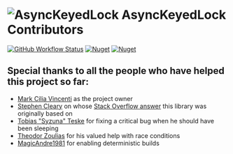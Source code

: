 # ![AsyncKeyedLock](https://raw.githubusercontent.com/MarkCiliaVincenti/AsyncKeyedLock/master/logo32.png) AsyncKeyedLock Contributors
[![GitHub Workflow Status](https://img.shields.io/github/actions/workflow/status/MarkCiliaVincenti/AsyncKeyedLock/dotnet.yml?branch=master&logo=github&style=for-the-badge)](https://actions-badge.atrox.dev/MarkCiliaVincenti/AsyncKeyedLock/goto?ref=master) [![Nuget](https://img.shields.io/nuget/v/AsyncKeyedLock?label=AsyncKeyedLock&logo=nuget&style=for-the-badge)](https://www.nuget.org/packages/AsyncKeyedLock) [![Nuget](https://img.shields.io/nuget/dt/AsyncKeyedLock?logo=nuget&style=for-the-badge)](https://www.nuget.org/packages/AsyncKeyedLock)

## Special thanks to all the people who have helped this project so far:

*  [Mark Cilia Vincenti](https://github.com/MarkCiliaVincenti) as the project owner
*  [Stephen Cleary](https://github.com/StephenCleary) on whose [Stack Overflow answer](https://stackoverflow.com/questions/31138179/asynchronous-locking-based-on-a-key/31194647#31194647) this library was originally based on
*  [Tobias "Syzuna" Teske](https://github.com/Syzuna) for fixing a critical bug when he should have been sleeping
*  [Theodor Zoulias](https://github.com/theodorzoulias) for his valued help with race conditions
*  [MagicAndre1981](https://github.com/MagicAndre1981) for enabling deterministic builds
